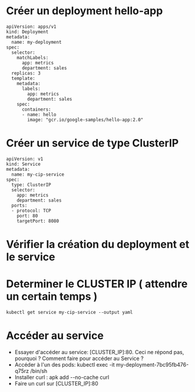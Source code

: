 # Créer un deployment hello-app
```
apiVersion: apps/v1
kind: Deployment
metadata:
  name: my-deployment
spec:
  selector:
    matchLabels:
      app: metrics
      department: sales
  replicas: 3
  template:
    metadata:
      labels:
        app: metrics
        department: sales
    spec:
      containers:
      - name: hello
        image: "gcr.io/google-samples/hello-app:2.0"
```

# Créer un service de type ClusterIP
```
apiVersion: v1
kind: Service
metadata:
  name: my-cip-service
spec:
  type: ClusterIP
  selector:
    app: metrics
    department: sales
  ports:
  - protocol: TCP
    port: 80
    targetPort: 8080
```

# Vérifier la création du deployment et le service

# Determiner le CLUSTER IP ( attendre un certain temps )
```
kubectl get service my-cip-service --output yaml
```
# Accéder au service
- Essayer d'accéder au service: [CLUSTER_IP]:80. Ceci ne répond pas, pourquoi ? Comment faire pour accéder au Service ?
- Accéder à l'un des pods:
kubectl exec -it  my-deployment-7bc95fb476-q75rz /bin/sh
- Installer curl : apk add --no-cache curl
- Faire un curl sur [CLUSTER_IP]:80
